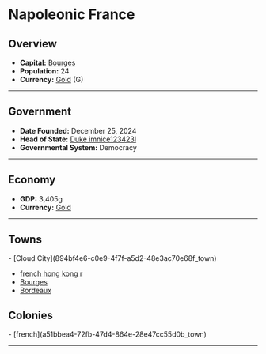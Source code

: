 <!--UNDEDITED FILE, remove this entire line if this file has been edited!-->
# <!--NAME-->Napoleonic France<!--NAME-->

## Overview

- **Capital:** <!--CAPITAL_LINK-->[Bourges](c881f4ad-6d1c-40b9-bfb6-ab85ea80a9e0_town)<!--CAPITAL_LINK-->
- **Population:** <!--POPULATION-->24<!--POPULATION-->
- **Currency:** <!--CURRENCY_LINK-->[Gold](Gold_currency)<!--CURRENCY_LINK--> (<!--CURRENCY_ABV-->G<!--CURRENCY_ABV-->)

---

## Government

- **Date Founded:** <!--FOUNDED-->December 25, 2024<!--FOUNDED-->
- **Head of State:** <!--LEADER_TITLE_LINK-->[Duke imnice123423l](imnice123423l_user)<!--LEADER_TITLE_LINK-->
- **Governmental System:** <!--GOVERNMENT-->Democracy<!--GOVERNMENT-->

---

## Economy

- **GDP:** <!--GDP-->3,405g<!--GDP-->
- **Currency:** <!--CURRENCY_LINK-->[Gold](Gold_currency)<!--CURRENCY_LINK-->

---

## Towns

<!--TOWNS-->- [Cloud City](894bf4e6-c0e9-4f7f-a5d2-48e3ac70e68f_town)
- [french hong kong r](005017d9-4d3c-43e1-a066-f402e2462783_town)
- [Bourges](c881f4ad-6d1c-40b9-bfb6-ab85ea80a9e0_town)
- [Bordeaux](09058f0c-d69f-400e-98bd-f824ad936734_town)<!--TOWNS-->

## Colonies

<!--COLONIES-->- [french](a51bbea4-72fb-47d4-864e-28e47cc55d0b_town)<!--COLONIES-->

---